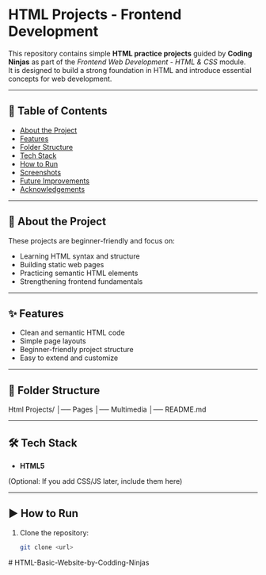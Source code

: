 # HTML Projects - Frontend Development

This repository contains simple **HTML practice projects** guided by **Coding Ninjas** as part of the _Frontend Web Development - HTML & CSS_ module.  
It is designed to build a strong foundation in HTML and introduce essential concepts for web development.

---

## 📖 Table of Contents

- [About the Project](#about-the-project)
- [Features](#features)
- [Folder Structure](#folder-structure)
- [Tech Stack](#tech-stack)
- [How to Run](#how-to-run)
- [Screenshots](#screenshots)
- [Future Improvements](#future-improvements)
- [Acknowledgements](#acknowledgements)

---

## 📌 About the Project

These projects are beginner-friendly and focus on:

- Learning HTML syntax and structure
- Building static web pages
- Practicing semantic HTML elements
- Strengthening frontend fundamentals

---

## ✨ Features

- Clean and semantic HTML code
- Simple page layouts
- Beginner-friendly project structure
- Easy to extend and customize

---

## 📂 Folder Structure

Html Projects/
│── Pages
│── Multimedia
│── README.md

---

## 🛠 Tech Stack

- **HTML5**

(Optional: If you add CSS/JS later, include them here)

---

## ▶ How to Run

1. Clone the repository:
   ```bash
   git clone <url>
   ```
#   H T M L - B a s i c - W e b s i t e - b y - C o d d i n g - N i n j a s  
 